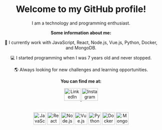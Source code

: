 <h1 align="center">Welcome to my GitHub profile!</h1>
<p align="center">I am a technology and programming enthusiast.</p>
<p align="center"><strong>Some information about me:</strong></p>
<p align="center">🚀 I currently work with JavaScript, React, Node.js, Vue.js, Python, Docker, and MongoDB.</p>
<p align="center">💻 I started programming when I was 7 years old and never stopped.</p>
<p align="center">🌎 Always looking for new challenges and learning opportunities.</p>
<p align="center"><strong>You can find me at:</strong></p>
<div align="center">
  <a href="https://www.linkedin.com/in/israel-albuquerque-286049152/" target="_blank">
    <img src="https://raw.githubusercontent.com/maurodesouza/profile-readme-generator/master/src/assets/icons/social/linkedin/default.svg" width="52" height="40" alt="LinkedIn logo">
  </a>
  <a href="https://www.instagram.com/israel_gma/" target="_blank">
    <img src="https://raw.githubusercontent.com/maurodesouza/profile-readme-generator/master/src/assets/icons/social/instagram/default.svg" width="52" height="40" alt="Instagram logo">
  </a>
</div>
<br>
<div align="center">
  
</div>
<br>
<div align="center">
  <img src="https://cdn.jsdelivr.net/gh/devicons/devicon/icons/javascript/javascript-original.svg" height="40" alt="JavaScript logo">
  <img src="https://cdn.jsdelivr.net/gh/devicons/devicon/icons/react/react-original.svg" height="40" alt="React logo">
  <img src="https://cdn.jsdelivr.net/gh/devicons/devicon/icons/nodejs/nodejs-original.svg" height="40" alt="Node.js logo">
  <img src="https://cdn.jsdelivr.net/gh/devicons/devicon/icons/vuejs/vuejs-original.svg" height="40" alt="Vue.js logo">
  <img src="https://cdn.jsdelivr.net/gh/devicons/devicon/icons/python/python-original.svg" height="40" alt="Python logo">
  <img src="https://cdn.jsdelivr.net/gh/devicons/devicon/icons/docker/docker-original.svg" height="40" alt="Docker logo">
  <img src="https://cdn.jsdelivr.net/gh/devicons/devicon/icons/mongodb/mongodb-original.svg" height="40" alt="MongoDB logo">
</div>
